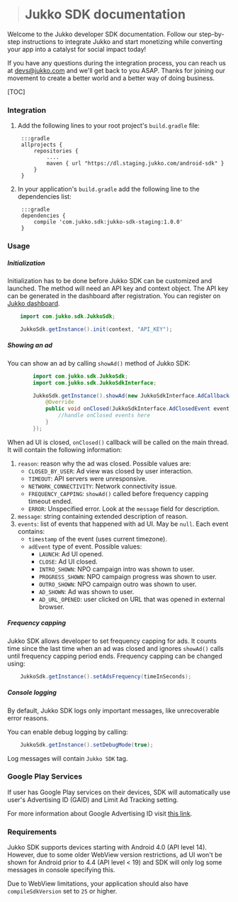 ># Jukko SDK documentation

Welcome to the Jukko developer SDK documentation. Follow our step-by-step instructions to
integrate Jukko and start monetizing while converting your app into a catalyst for social
impact today!

If you have any questions during the integration process, you can reach us at [devs@jukko.com](mailto:devs@jukko.com)
and we'll get back to you ASAP. Thanks for joining our movement to create a better world and
a better way of doing business.



[TOC]


### Integration

1. Add the following lines to your root project's `build.gradle` file:

        :::gradle
        allprojects {
            repositories {
                ....
                maven { url "https://dl.staging.jukko.com/android-sdk" }
            }
        }


2. In your application's `build.gradle` add the following line to the dependencies list:

        :::gradle
        dependencies {
            compile 'com.jukko.sdk:jukko-sdk-staging:1.0.0'
        }


### Usage

##### Initialization
Initialization has to be done before Jukko SDK can be customized and launched. The method will
need an API key and context object. The API key can be generated in the dashboard after registration.
You can register on [Jukko dashboard](https://dashboard.staging.jukko.com).

```java
    import com.jukko.sdk.JukkoSdk;

    JukkoSdk.getInstance().init(context, "API_KEY");
```


##### Showing an ad

You can show an ad by calling `showAd()` method of Jukko SDK:

```java
        import com.jukko.sdk.JukkoSdk;
        import com.jukko.sdk.JukkoSdkInterface;

        JukkoSdk.getInstance().showAd(new JukkoSdkInterface.AdCallback() {
            @Override
            public void onClosed(JukkoSdkInterface.AdClosedEvent event) {
                //handle onClosed events here
            }
        });
```

When ad UI is closed, `onClosed()` callback will be called on the main thread. It will contain the following information:

1. `reason`: reason why the ad was closed. Possible values are:
    * `CLOSED_BY_USER`: Ad view was closed by user interaction.
    * `TIMEOUT`: API servers were unresponsive.
    * `NETWORK_CONNECTIVITY`: Network connectivity issue.
    * `FREQUENCY_CAPPING`: `showAd()` called before frequency capping timeout ended.
    * `ERROR`: Unspecified error. Look at the `message` field for description.
2. `message`: string containing extended description of reason.
3. `events`: list of events that happened with ad UI. May be `null`. Each event contains:
    * `timestamp` of the event (uses current timezone).
    * `adEvent` type of event. Possible values:
        * `LAUNCH`: Ad UI opened.
        * `CLOSE`: Ad UI closed.
        * `INTRO_SHOWN`: NPO campaign intro was shown to user.
        * `PROGRESS_SHOWN`: NPO campaign progress was shown to user.
        * `OUTRO_SHOWN`: NPO campaign outro was shown to user.
        * `AD_SHOWN`: Ad was shown to user.
        * `AD_URL_OPENED`: user clicked on URL that was opened in external browser.


##### Frequency capping

Jukko SDK allows developer to set frequency capping for ads. It counts time since the last time when an ad was closed
and ignores `showAd()` calls until frequency capping period ends. Frequency capping can be changed
using:

```java
    JukkoSdk.getInstance().setAdsFrequency(timeInSeconds);
```


##### Console logging

By default, Jukko SDK logs only important messages, like unrecoverable error reasons.

You can enable debug logging by calling:

```java
    JukkoSdk.getInstance().setDebugMode(true);
```
Log messages will contain `Jukko SDK` tag.


### Google Play Services

If user has Google Play services on their devices, SDK will automatically use user's
Advertising ID (GAID) and Limit Ad Tracking setting.

For more information about Google Advertising ID visit [this link](https://play.google.com/about/monetization-ads/ads/ad-id/).

### Requirements

Jukko SDK supports devices starting with Android 4.0 (API level 14). However, due to some older WebView version restrictions, ad UI won't be shown for Android prior to 4.4 (API level < 19) and SDK will only log some messages in console specifying this.

Due to WebView limitations, your application should also have `compileSdkVersion` set to `25` or higher.
